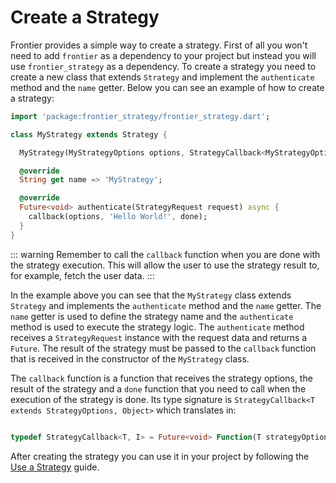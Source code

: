 # Create a Strategy

Frontier provides a simple way to create a strategy. First of all you won't need to add `frontier` as a dependency to your project but instead you will use `frontier_strategy` as a dependency. To create a strategy you need to create a new class that extends `Strategy` and implement the `authenticate` method and the `name` getter. Below you can see an example of how to create a strategy:

```dart
import 'package:frontier_strategy/frontier_strategy.dart';

class MyStrategy extends Strategy {

  MyStrategy(MyStrategyOptions options, StrategyCallback<MyStrategyOptions, Object> callback) : super(options, callback);

  @override
  String get name => 'MyStrategy';

  @override
  Future<void> authenticate(StrategyRequest request) async {
    callback(options, 'Hello World!', done);
  }
}
```

::: warning
Remember to call the `callback` function when you are done with the strategy execution.
This will allow the user to use the strategy result to, for example, fetch the user data.
:::

In the example above you can see that the `MyStrategy` class extends `Strategy` and implements the `authenticate` method and the `name` getter. The `name` getter is used to define the strategy name and the `authenticate` method is used to execute the strategy logic. The `authenticate` method receives a `StrategyRequest` instance with the request data and returns a `Future`. The result of the strategy must be passed to the `callback` function that is received in the constructor of the `MyStrategy` class.

The `callback` function is a function that receives the strategy options, the result of the strategy and a `done` function that you need to call when the execution of the strategy is done. Its type signature is `StrategyCallback<T extends StrategyOptions, Object>` which translates in:

```dart

typedef StrategyCallback<T, I> = Future<void> Function(T strategyOptions, I? data, void Function(Object? result) done);

```

After creating the strategy you can use it in your project by following the [Use a Strategy](/docs/use-a-strategy) guide.
